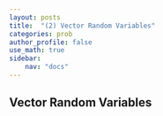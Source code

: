 ```yaml
---
layout: posts
title:  "(2) Vector Random Variables"
categories: prob
author_profile: false
use_math: true
sidebar:
    nav: "docs"
---
```


## Vector Random Variables